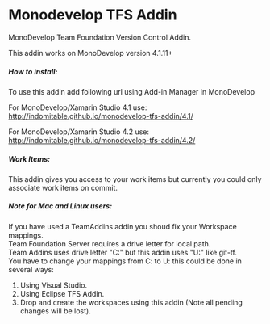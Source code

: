 Monodevelop TFS Addin
=====================

MonoDevelop Team Foundation Version Control Addin.

This addin works on MonoDevelop version 4.1.11+

<h5>How to install:</h5>

To use this addin add following url using Add-in Manager in MonoDevelop

For MonoDevelop/Xamarin Studio 4.1 use:
http://indomitable.github.io/monodevelop-tfs-addin/4.1/

For MonoDevelop/Xamarin Studio 4.2 use:
http://indomitable.github.io/monodevelop-tfs-addin/4.2/

<h5>Work Items:</h5>
  This addin gives you access to your work items but currently you could only associate work items on commit.

<h5>Note for Mac and Linux users:</h5>
  If you have used a TeamAddins addin you shoud fix your Workspace mappings.<br/>
  Team Foundation Server requires a drive letter for local path. <br/>
  Team Addins uses drive letter "C:" but this addin uses "U:" like git-tf. <br/>
  You have to change your mappings from C: to U: this could be done in several ways:<br/>
  <ol>
    <li>
      Using Visual Studio.
    </li>
    <li>
      Using Eclipse TFS Addin.
    </li>
    <li>
      Drop and create the workspaces using this addin (Note all pending changes will be lost).
    </li>
 </ol>    
